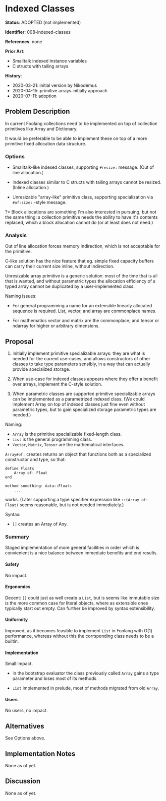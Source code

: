 # Indexed Classes

**Status**: ADOPTED (not implemented)

**Identifier**: 008-indexed-classes

**References**: none

**Prior Art**:
- Smalltalk indexed instance variables
- C structs with tailing arrays

**History**:
- 2020-03-21: initial version by Nikodemus
- 2020-04-15: primitive arrays initially approach
- 2020-07-11: adoption

## Problem Description

In current Foolang collections need to be implemented on top of collection
primitives like Array and Dictionary.

It would be preferable to be able to implement these on top of a more primitive
fixed allocation data structure.

### Options

- Smalltalk-like indexed classes, supporting `#resize:` message. (Out of line
  allocation.)

- Indexed classes similar to C structs with tailing arrays cannot be resized.
  (Inline allocation.)

- Unresizable "array-like" primitive class, supporting specialization via
  `#of:size:` -style message.

?> Block allocations are something I'm also interested in pursuing, but not the
same thing: a collection primitive needs the ability to have it's contents
replaced, which a block allocation cannot do (or at least does not need.)

### Analysis

Out of line allocation forces memory indirection, which is not acceptable for
the primitive.

C-like solution has the nice feature that eg. simple fixed capacity buffers can
carry their current size inline, without indirection.

Unresizable array primitive is a generic solution: most of the time that is all
that is wanted, and without parametric types the allocation efficiency of a
typed array cannot be duplicated by a user-implemented class.

Naming issues:

- For general programming a name for an extensible linearly allocated
  sequence is required. List, vector, and array are commonplace names.

- For mathematics vector and matrix are the commonplace, and tensor or
  ndarray for higher or arbitrary dimensions.

## Proposal

1. Initially implement primitive specializable arrays: they are what is needed
   for the current use-cases, and allows constructors of other classes to take
   type parameters sensibly, in a way that can actually provide specialized
   storage.

2. When use-case for indexed classes appears where they offer a benefit over
   arrays, implement the C-style solution.

3. When parametric classes are supported primitive specializable arrays can be
   implemented as a parametrized indexed class. (We could implement Array on top
   of indexed classes just fine even without parametric types, but to gain
   specialized storage parametric types are needed.)

Naming:

- `Array` is the primitive specializable fixed-length class.
- `List` is the general programming class.
- `Vector`, `Matrix`, `Tensor` are the mathematical interfaces.

`Array#of:` creates returns an object that functions both as a specialized
constructor and type, so that:

```
define Floats
    Array of: Float
end

method something: data::Floats
    ...
```

works. (Later supporting a type specifier expression like `::(Array of: Float)`
seems reasonable, but is not needed immediately.)

Syntax:

- `[]` creates an Array of Any.

### Summary

Staged implementation of more general facilities in order which is convienient
is a nice balance between immediate benefits and end results.

#### Safety

No impact.

#### Ergonomics

Decent: `[]` could just as well create a `List`, but is seems like immutable
size is the more common case for literal objects, where as extensible ones
typically start out empty. Can further be improved by syntax extensibility.

#### Uniformity

Improved, as it becomes feasible to implement `List` in Foolang with O(1)
performance, whereas without this the corrsponding class needs to be a builtin.

#### Implementation

Small impact.

- In the bootstrap evaluator the class previously called `Array` gains a
  type parameter and loses most of its methods.

- `List` implemented in prelude, most of methods migrated from old `Array`.

#### Users

No users, no impact.

## Alternatives

See Options above.

## Implementation Notes

None as of yet.

## Discussion

None as of yet.
